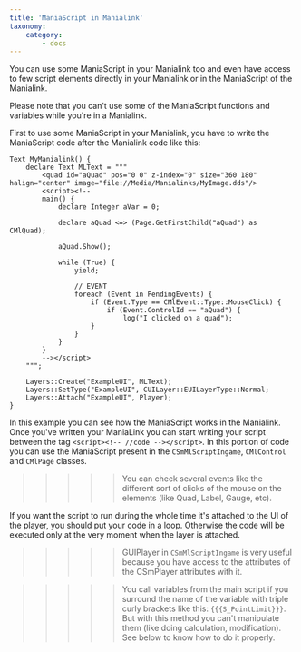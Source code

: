 ```yaml
---
title: 'ManiaScript in Manialink'
taxonomy:
    category:
        - docs
---
```


You can use some ManiaScript in your Manialink too and even have access to few script elements directly in your Manialink or in the ManiaScript of the Manialink.

Please note that you can't use some of the ManiaScript functions and variables while you're in a Manialink.

First to use some ManiaScript in your Manialink, you have to write the ManiaScript code after the Manialink code like this:

```
Text MyManialink() {
	declare Text MLText = """
		<quad id="aQuad" pos="0 0" z-index="0" size="360 180" halign="center" image="file://Media/Manialinks/MyImage.dds"/>
		<script><!--
		main() {
			declare Integer aVar = 0;

			declare aQuad <=> (Page.GetFirstChild("aQuad") as CMlQuad);

			aQuad.Show();

			while (True) {
				yield;

				// EVENT
				foreach (Event in PendingEvents) {
					if (Event.Type == CMlEvent::Type::MouseClick) {
						if (Event.ControlId == "aQuad") {
							log("I clicked on a quad");
					}
				}
			}
		}
		--></script>
	""";

	Layers::Create("ExampleUI", MLText);
	Layers::SetType("ExampleUI", CUILayer::EUILayerType::Normal;
	Layers::Attach("ExampleUI", Player);
}
```

In this example you can see how the ManiaScript works in the Manialink. Once you've written your ManiaLink you can start writing your script between the tag `<script><!-- //code --></script>`. In this portion of code you can use the ManiaScript present in the `CSmMlScriptIngame`, `CMlControl` and `CMlPage` classes.

>>>>> You can check several events like the different sort of clicks of the mouse on the elements (like Quad, Label, Gauge, etc).

If you want the script to run during the whole time it's attached to the UI of the player, you should put your code in a loop. Otherwise the code will be executed only at the very moment when the layer is attached.

>>>>> GUIPlayer in `CSmMlScriptIngame` is very useful because you have access to the attributes of the CSmPlayer attributes with it.

>>>>> You call variables from the main script if you surround the name of the variable with triple curly brackets like this: `{{{S_PointLimit}}}`. But with this method you can't manipulate them (like doing calculation, modification). See below to know how to do it properly.
